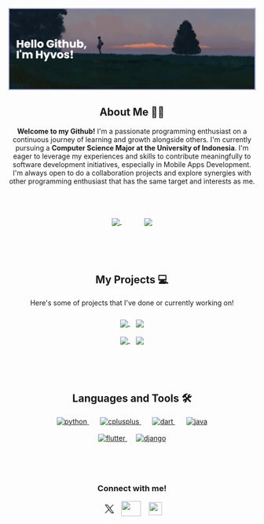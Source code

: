 <!-- Banner -->
[![MasterHead](/banner.png)](#)


<!-- About Me -->
<h2 align="center"> About Me 🧑‍💻</h2>

<p align="center" style="padding-bottom: 20px;"> 
    <b>Welcome to my Github!</b> I'm a passionate programming enthusiast on a continuous journey of learning and growth alongside others. I'm currently pursuing a <b> Computer Science Major at the University of Indonesia</b>. I'm eager to leverage my experiences and skills to contribute meaningfully to software development initiatives, especially in Mobile Apps Development. I'm always open to do a collaboration projects and explore synergies with other programming enthusiast that has the same target and interests as me.
</p>
<br>
<p align="center" style="padding-bottom: 35px;">
    <a href="https://github.com/hyvos07" style="padding-right: 30px;">
        <img height=150 align="center" src="https://github-readme-stats.vercel.app/api?username=hyvos07&show_icons=true&theme=dark&icon_color=334cbd&hide_rank=true&hide=stars,issues&include_all_commits=true"/>
    </a>
    &nbsp;
    &nbsp;
    <a href="https://github.com/hyvos07">
        <img height=150 align="center" src="https://github-readme-stats.vercel.app/api/top-langs/?username=hyvos07&layout=compact&theme=dark"/>
    </a>
</p>

<br>

<!-- Project List -->
<h2 align="center"> My Projects 💻</h2>

<p align="center" style="padding-bottom: 10px;">Here's some of projects that I've done or currently working on!</p>

<p align="center" style="padding-bottom: 35px;">
    <a href="https://github.com/hyvos07/qr_generator">
        <img align="center" src="https://github-readme-stats.vercel.app/api/pin/?username=hyvos07&repo=qr_generator&show_owner=true&theme=dark&icon_color=334cbd" />
    </a>
    &nbsp;&nbsp;
    <a href="https://github.com/hyvos07/panpan-web">
        <img align="center" src="https://github-readme-stats.vercel.app/api/pin/?username=hyvos07&repo=panpan-web&show_owner=true&theme=dark&icon_color=334cbd" />
    </a>
    <br>
    <br>
    <a href="https://github.com/hyvos07/cv-calculator">
        <img align="center" src="https://github-readme-stats.vercel.app/api/pin/?username=hyvos07&repo=cv-calculator&show_owner=true&theme=dark&icon_color=334cbd" />
    </a>
    &nbsp;&nbsp;
    <a href="https://github.com/hyvos07/todos">
        <img align="center" src="https://github-readme-stats.vercel.app/api/pin/?username=hyvos07&repo=todos&show_owner=true&theme=dark&icon_color=334cbd" />
    </a>
</p>

<br>

<!-- Language and Tools -->
<h2 align="center">Languages and Tools 🛠️</h2>
<p align="center">
    <a href="https://www.python.org/" style="padding-right: 15px;" target="_blank">
        <img src="https://www.svgrepo.com/show/452091/python.svg" alt="python" width="40" height="40"/> 
    </a>
    &nbsp;
    <a href="https://en.cppreference.com/w/" style="padding-right: 15px;" target="_blank">
        <img src="https://upload.wikimedia.org/wikipedia/commons/1/18/ISO_C%2B%2B_Logo.svg" alt="cplusplus" width="40" height="40"/>
    </a>
    &nbsp;
    <a href="https://dart.dev/" style="padding-right: 15px;" target="_blank"> 
        <img src="https://upload.wikimedia.org/wikipedia/commons/a/a2/Dart_programming_language_logo_icon.svg" alt="dart" width="40" height="40"/> 
    </a>
    &nbsp;
    <a href="https://www.java.com/en/"" target="_blank">
        <img src="https://www.svgrepo.com/show/184143/java.svg" alt="java" width="40" height="40"/> 
    </a>
    <br>
    <br>
    <a href="https://flutter.dev/" style="padding-right: 10px;" target="_blank">
        <img src="https://www.vectorlogo.zone/logos/flutterio/flutterio-icon.svg" alt="flutter" width="40" height="40"/>
    </a>
    &nbsp;
    <a href="https://www.djangoproject.com/" target="_blank">
        <img src="https://cdn.worldvectorlogo.com/logos/django.svg" alt="django" width="40" height="40"/> 
    </a>
</p>

<br>

<!-- Social Media -->
<h3 align="center"style="padding-top: 30px;">Connect with me!</h3>

<p align="center">
  <a style="text-decoration: none; border: none;" href="https://twitter.com/hyvos_/" target="blank">
    <img align="center" src="/twitterwhite.svg" alt="" height="30" width="30" />
  </a>
  <a style="text-decoration: none; padding-left: 5px; border: none;" href="https://www.linkedin.com/in/danielliman" target="blank">
    <img align="center" src="https://static.licdn.com/aero-v1/sc/h/akt4ae504epesldzj74dzred8" alt="" height="31" width="40" />
  </a>
    &nbsp;
  <a style="text-decoration: none; padding-left: 5px; border: none;" href="https://www.instagram.com/daniel.liman07" target="blank">
    <img align="center" src="https://static.cdninstagram.com/rsrc.php/v3/yI/r/VsNE-OHk_8a.png" alt="" height="27" width="27" />
  </a>
</p>
